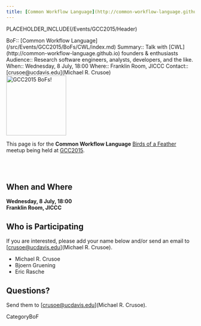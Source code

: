 ```yaml
---
title: [Common Workflow Language](http://common-workflow-language.github.io)
---
```

PLACEHOLDER_INCLUDE(/Events/GCC2015/Header)



<div class='dictbox'>
 BoF:: [Common Workflow Language](/src/Events/GCC2015/BoFs/CWL/index.md)
 Summary:: Talk with [CWL](http://common-workflow-language.github.io) founders & enthusiasts
 Audience:: Research software engineers, analysts, developers, and the like.
 When:: Wednesday, 8 July, 18:00 
 Where:: Franklin Room, JICCC
 Contact:: [crusoe@ucdavis.edu](Michael R. Crusoe)
</div>

<div class='left'><a href='/Events/GCC2015/BoFs'><img src='/Images/Logos/GCC2015BoFs300.png' alt='GCC2015 BoFs!' width="160" /></a></div>

This page is for the **Common Workflow Language** [Birds of a Feather](/Events/GCC2015/BoFs) meetup being held at [GCC2015](http://gcc2015.tsl.ac.uk/).

<br /><br />

## When and Where

**Wednesday, 8 July, 18:00** <br />
**Franklin Room, JICCC**

## Who is Participating

If you are interested, please add your name below and/or send an email to [crusoe@ucdavis.edu](Michael R. Crusoe).

* Michael R. Crusoe
* Bjoern Gruening
* Eric Rasche

## Questions?

Send them to [crusoe@ucdavis.edu](Michael R. Crusoe).

CategoryBoF
